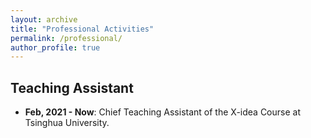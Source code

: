 ```yaml
---
layout: archive
title: "Professional Activities"
permalink: /professional/
author_profile: true
---
```


## Teaching Assistant

- **Feb, 2021 - Now**: Chief Teaching Assistant of the X-idea Course at Tsinghua University.